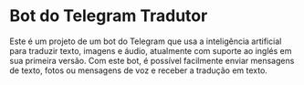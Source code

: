 # Bot do Telegram Tradutor

Este é um projeto de um bot do Telegram que usa a inteligência artificial para traduzir texto, imagens e áudio, atualmente com suporte ao inglés em sua primeira versão. Com este bot, é possível facilmente enviar mensagens de texto, fotos ou mensagens de voz e receber a tradução em texto.
